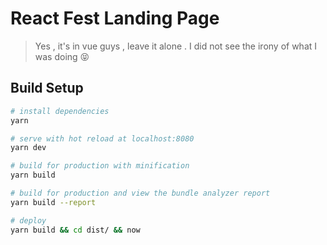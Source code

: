 # React Fest Landing Page

> Yes , it's in vue guys , leave it alone . I did not see the irony of what I was doing 😝

## Build Setup

``` bash
# install dependencies
yarn

# serve with hot reload at localhost:8080
yarn dev

# build for production with minification
yarn build

# build for production and view the bundle analyzer report
yarn build --report

# deploy
yarn build && cd dist/ && now
```
